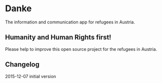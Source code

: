 Danke
=====

The information and communication app for refugees in Austria.

## Humanity and Human Rights first!

Please help to improve this open source project for the refugees in Austria.


## Changelog
2015-12-07 initial version